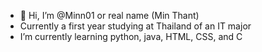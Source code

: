 - 👋 Hi, I’m @Minn01 or real name (Min Thant)
- Currently a first year studying at Thailand of an IT major
- I’m currently learning python, java, HTML, CSS, and C
